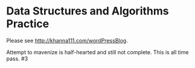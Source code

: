 Data Structures and Algorithms Practice
==========================================
Please see http://khanna111.com/wordPressBlog.

Attempt to mavenize is half-hearted and still not complete. This is all time pass. #3


